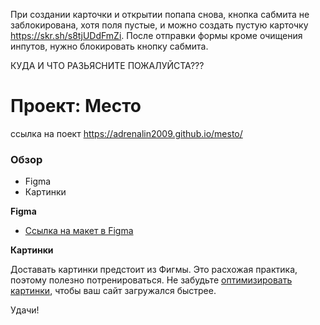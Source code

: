 При создании карточки и открытии попапа снова, кнопка сабмита не заблокирована, хотя поля пустые, и можно создать пустую карточку https://skr.sh/s8tjUDdFmZi. После отправки формы кроме очищения инпутов, нужно блокировать кнопку сабмита.


КУДА И ЧТО РАЗЬЯСНИТЕ ПОЖАЛУЙСТА???






# Проект: Место
ссылка на поект https://adrenalin2009.github.io/mesto/
### Обзор

* Figma
* Картинки

**Figma**

* [Ссылка на макет в Figma](https://www.figma.com/file/2cn9N9jSkmxD84oJik7xL7/JavaScript.-Sprint-4?node-id=0%3A1)

**Картинки**

Доставать картинки предстоит из Фигмы. Это расхожая практика, поэтому полезно потренироваться.
Не забудьте [оптимизировать картинки](https://tinypng.com/), чтобы ваш сайт загружался быстрее.

Удачи!
